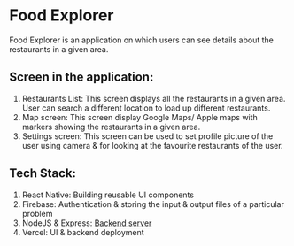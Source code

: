 # Food Explorer

Food Explorer is an application on which users can see details about the restaurants in a given area.

## Screen in the application:
1. Restaurants List: This screen displays all the restaurants in a given area. User can search a different location to load up different restaurants.
2. Map screen: This screen display Google Maps/ Apple maps with markers showing the restaurants in a given area.
3. Settings screen: This screen can be used to set profile picture of the user using camera & for looking at the favourite restaurants of the user.


## Tech Stack:
1. React Native: Building reusable UI components
2. Firebase: Authentication & storing the input & output files of a particular problem
3. NodeJS & Express: [Backend server](https://github.com/ac030540/FoodExplorer-Backend)
4. Vercel: UI & backend deployment
